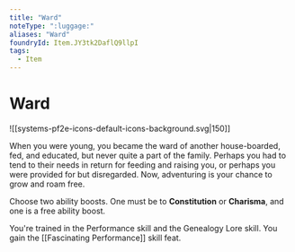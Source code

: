 ```yaml
---
title: "Ward"
noteType: ":luggage:"
aliases: "Ward"
foundryId: Item.JY3tk2DaflQ9llpI
tags:
  - Item
---
```


# Ward
![[systems-pf2e-icons-default-icons-background.svg|150]]

When you were young, you became the ward of another house-boarded, fed, and educated, but never quite a part of the family. Perhaps you had to tend to their needs in return for feeding and raising you, or perhaps you were provided for but disregarded. Now, adventuring is your chance to grow and roam free.

Choose two ability boosts. One must be to **Constitution** or **Charisma**, and one is a free ability boost.

You're trained in the Performance skill and the Genealogy Lore skill. You gain the [[Fascinating Performance]] skill feat.
